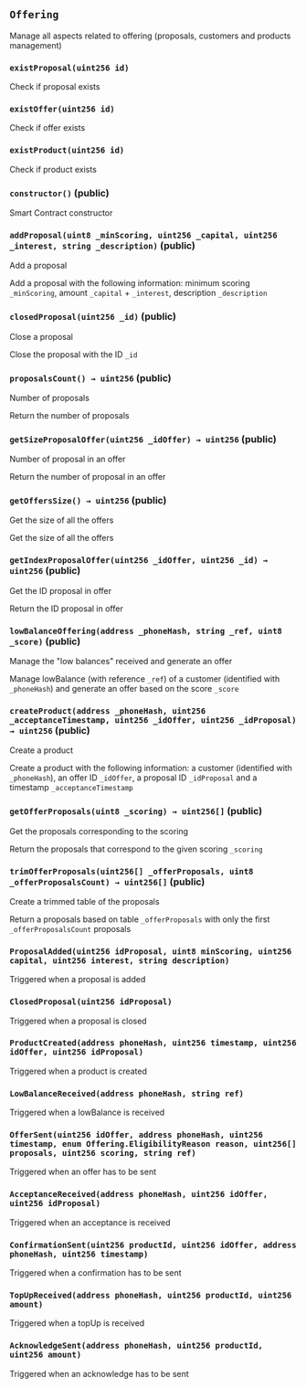 ## `Offering`

Manage all aspects related to offering (proposals, customers and products management)




### `existProposal(uint256 id)`



Check if proposal exists

### `existOffer(uint256 id)`



Check if offer exists

### `existProduct(uint256 id)`



Check if product exists


### `constructor()` (public)



Smart Contract constructor

### `addProposal(uint8 _minScoring, uint256 _capital, uint256 _interest, string _description)` (public)

Add a proposal


Add a proposal with the following information: minimum scoring `_minScoring`, amount `_capital` + `_interest`, description `_description`

### `closedProposal(uint256 _id)` (public)

Close a proposal


Close the proposal with the ID `_id`

### `proposalsCount() → uint256` (public)

Number of proposals


Return the number of proposals

### `getSizeProposalOffer(uint256 _idOffer) → uint256` (public)

Number of proposal in an offer


Return the number of proposal in an offer

### `getOffersSize() → uint256` (public)

Get the size of all the offers


Get the size of all the offers

### `getIndexProposalOffer(uint256 _idOffer, uint256 _id) → uint256` (public)

Get the ID proposal in offer


Return the ID proposal in offer

### `lowBalanceOffering(address _phoneHash, string _ref, uint8 _score)` (public)

Manage the "low balances" received and generate an offer


Manage lowBalance (with reference `_ref`) of a customer (identified with `_phoneHash`) and generate an offer based on the score `_score`

### `createProduct(address _phoneHash, uint256 _acceptanceTimestamp, uint256 _idOffer, uint256 _idProposal) → uint256` (public)

Create a product


Create a product with the following information: a customer (identified with `_phoneHash`), an offer ID `_idOffer`, a proposal ID `_idProposal` and a timestamp `_acceptanceTimestamp`

### `getOfferProposals(uint8 _scoring) → uint256[]` (public)

Get the proposals corresponding to the scoring


Return the proposals that correspond to the given scoring `_scoring`

### `trimOfferProposals(uint256[] _offerProposals, uint8 _offerProposalsCount) → uint256[]` (public)

Create a trimmed table of the proposals


Return a proposals based on table `_offerProposals` with only the first `_offerProposalsCount` proposals


### `ProposalAdded(uint256 idProposal, uint8 minScoring, uint256 capital, uint256 interest, string description)`



Triggered when a proposal is added

### `ClosedProposal(uint256 idProposal)`



Triggered when a proposal is closed

### `ProductCreated(address phoneHash, uint256 timestamp, uint256 idOffer, uint256 idProposal)`



Triggered when a product is created

### `LowBalanceReceived(address phoneHash, string ref)`



Triggered when a lowBalance is received

### `OfferSent(uint256 idOffer, address phoneHash, uint256 timestamp, enum Offering.EligibilityReason reason, uint256[] proposals, uint256 scoring, string ref)`



Triggered when an offer has to be sent

### `AcceptanceReceived(address phoneHash, uint256 idOffer, uint256 idProposal)`



Triggered when an acceptance is received

### `ConfirmationSent(uint256 productId, uint256 idOffer, address phoneHash, uint256 timestamp)`



Triggered when a confirmation has to be sent

### `TopUpReceived(address phoneHash, uint256 productId, uint256 amount)`



Triggered when a topUp is received

### `AcknowledgeSent(address phoneHash, uint256 productId, uint256 amount)`



Triggered when an acknowledge has to be sent

